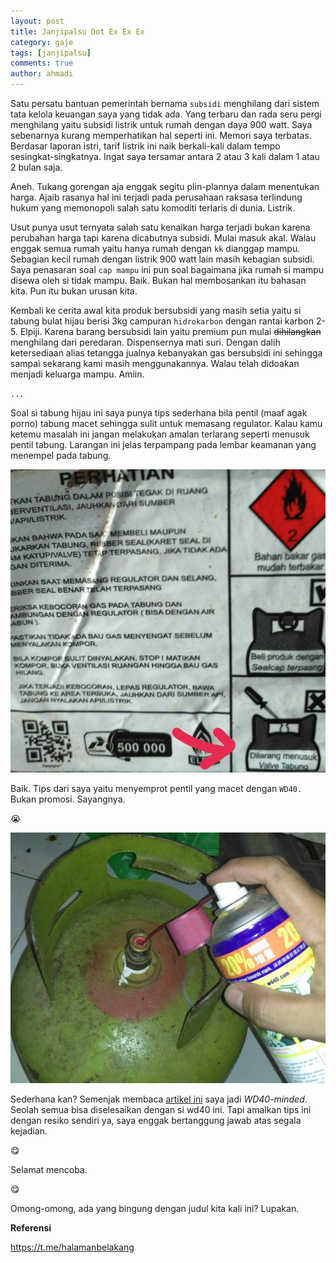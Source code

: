 ```yaml
---
layout: post
title: Janjipalsu Dot Ex Ex Ex
category: gaje
tags: [janjipalsu]
comments: true
author: ahmadi
--- 
```


Satu persatu bantuan pemerintah bernama `subsidi` menghilang dari sistem tata kelola keuangan saya yang tidak ada. Yang terbaru dan rada seru pergi menghilang yaitu subsidi listrik untuk rumah dengan daya 900 watt. Saya sebenarnya kurang memperhatikan hal seperti ini. Memori saya terbatas. 
Berdasar laporan istri, tarif listrik ini naik berkali-kali dalam tempo sesingkat-singkatnya. Ingat saya tersamar antara 2 atau 3 kali dalam 1 atau 2 bulan saja.

Aneh. Tukang gorengan aja enggak segitu plin-plannya dalam menentukan harga. Ajaib rasanya hal ini terjadi pada perusahaan raksasa terlindung hukum yang memonopoli salah satu komoditi terlaris di dunia. Listrik.

Usut punya usut ternyata salah satu kenaikan harga terjadi bukan karena perubahan harga tapi karena dicabutnya subsidi. Mulai masuk akal. Walau enggak semua rumah yaitu hanya rumah dengan `kk` dianggap mampu. 
Sebagian kecil rumah dengan listrik 900 watt lain masih kebagian subsidi. 
Saya penasaran soal `cap mampu` ini pun soal bagaimana jika rumah si mampu disewa oleh si tidak mampu. Baik. Bukan hal membosankan itu bahasan kita. Pun itu bukan urusan kita.

Kembali ke cerita awal kita produk bersubsidi yang masih setia yaitu si tabung bulat hijau berisi 3kg campuran `hidrokarbon` dengan rantai karbon 2-5. Elpiji. Karena barang bersubsidi lain yaitu premium pun mulai ~~dihilangkan~~ menghilang dari peredaran. Dispensernya mati suri. 
Dengan dalih ketersediaan alias tetangga jualnya kebanyakan gas bersubsidi ini sehingga sampai sekarang kami masih menggunakannya. Walau telah didoakan menjadi keluarga mampu. Amiin.

`...`

Soal si tabung hijau ini saya punya tips sederhana bila pentil (maaf agak porno) tabung macet sehingga sulit untuk memasang regulator. Kalau kamu ketemu masalah ini jangan melakukan amalan terlarang seperti menusuk pentil tabung. Larangan ini jelas terpampang pada lembar keamanan yang menempel pada tabung.

![](/img/elpi-ds.jpg) 

Baik. Tips dari saya yaitu menyemprot pentil yang macet dengan `WD40.` Bukan promosi. Sayangnya. 

😭

![](/img/elpi-semprot.jpg) 

Sederhana kan? Semenjak membaca [artikel ini](http://www.goodshomedesign.com/13-amazing-uses-for-wd-40/) saya jadi *WD40-minded*. Seolah semua bisa diselesaikan dengan si wd40 ini. Tapi amalkan tips ini dengan resiko sendiri ya, saya enggak bertanggung jawab atas segala kejadian. 

😋

Selamat mencoba. 

😋

Omong-omong, ada yang bingung dengan judul kita kali ini?
Lupakan.

**Referensi**

<https://t.me/halamanbelakang>